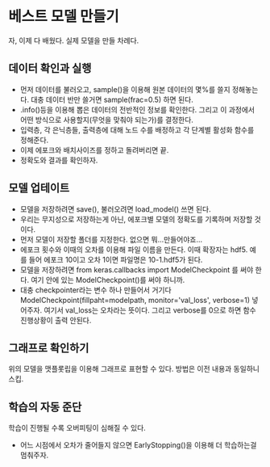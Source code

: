 베스트 모델 만들기
====================
자, 이제 다 배웠다. 실제 모델을 만들 차례다.

데이터 확인과 실행
--------------------
* 먼저 데이터를 불러오고, sample()을 이용해 원본 데이터의 몇%를 쓸지 정해놓는다. 대충 데이터 반만 쓸거면 sample(frac=0.5) 하면 된다.
* .info()등을 이용해 뽑은 데이터의 전반적인 정보를 확인한다. 그리고 이 과정에서 어떤 방식으로 사용할지(무엇을 맞춰야 되는가)를 결정한다.
* 입력층, 각 은닉층들, 출력층에 대해 노드 수를 배정하고 각 단계별 활성화 함수를 정해준다.
* 이제 에포크와 배치사이즈를 정하고 돌려버리면 끝.
* 정확도와 결과를 확인하자.

모델 업테이트
-------------------
* 모델을 저장하려면 save(), 불러오려면 load_model() 쓰면 된다.
* 우리는 무지성으로 저장하는게 아닌, 에포크별 모델의 정확도를 기록하며 저장할 것이다.
* 먼저 모델이 저장할 폴더를 지정한다. 없으면 뭐...만들어야죠...
* 에포크 횟수와 이때의 오차를 이용해 파일 이름을 만든다. 이때 확장자는 hdf5. 예를 들어 에포크 10이고 오차 1이면 파일명은 10-1.hdf5가 된다.
* 모델을 저장하려면 from keras.callbacks import ModelCheckpoint 를 써야 한다. 여기 안에 있는 ModelCheckpoint()를 써야 하니까.
* 대충 checkpointer라는 변수 하나 만들어서 거기다 ModelCheckpoint(fillpaht=modelpath, monitor='val_loss', verbose=1) 넣어주자. 여기서 val_loss는 오차라는 뜻이다. 그리고 verbose를 0으로 하면 함수 진행상황이 출력 안된다.

그래프로 확인하기
-------------------
위의 모델을 맷플롯립을 이용해 그래프로 표현할 수 있다. 방법은 이전 내용과 동일하니 스킵.

학습의 자동 준단
-------------------
학습이 진행될 수록 오버피팅이 심해질 수 있다.
* 어느 시점에서 오차가 줄어들지 않으면 EarlyStopping()을 이용해 더 학습하는걸 멈춰주자.
